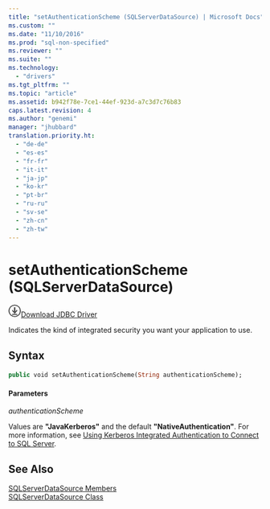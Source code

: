 ```yaml
---
title: "setAuthenticationScheme (SQLServerDataSource) | Microsoft Docs"
ms.custom: ""
ms.date: "11/10/2016"
ms.prod: "sql-non-specified"
ms.reviewer: ""
ms.suite: ""
ms.technology: 
  - "drivers"
ms.tgt_pltfrm: ""
ms.topic: "article"
ms.assetid: b942f78e-7ce1-44ef-923d-a7c3d7c76b83
caps.latest.revision: 4
ms.author: "genemi"
manager: "jhubbard"
translation.priority.ht: 
  - "de-de"
  - "es-es"
  - "fr-fr"
  - "it-it"
  - "ja-jp"
  - "ko-kr"
  - "pt-br"
  - "ru-ru"
  - "sv-se"
  - "zh-cn"
  - "zh-tw"
---
```

# setAuthenticationScheme (SQLServerDataSource)
![Download](../../../ssdt/media/download.png)[Download JDBC Driver](http://go.microsoft.com/fwlink/?LinkId=245496)

  Indicates the kind of integrated security you want your application to use.  
  
## Syntax  
  
```vb  
public void setAuthenticationScheme(String authenticationScheme);  
```  
  
#### Parameters  
 *authenticationScheme*  
  
 Values are **"JavaKerberos"** and the default **"NativeAuthentication"**. For more information, see [Using Kerberos Integrated Authentication to Connect to SQL Server](../../../connect/jdbc/using-kerberos-integrated-authentication-to-connect-to-sql-server.md).  
  
## See Also  
 [SQLServerDataSource Members](../../../connect/jdbc/reference/sqlserverdatasource-members.md)   
 [SQLServerDataSource Class](../../../connect/jdbc/reference/sqlserverdatasource-class.md)  
  
  